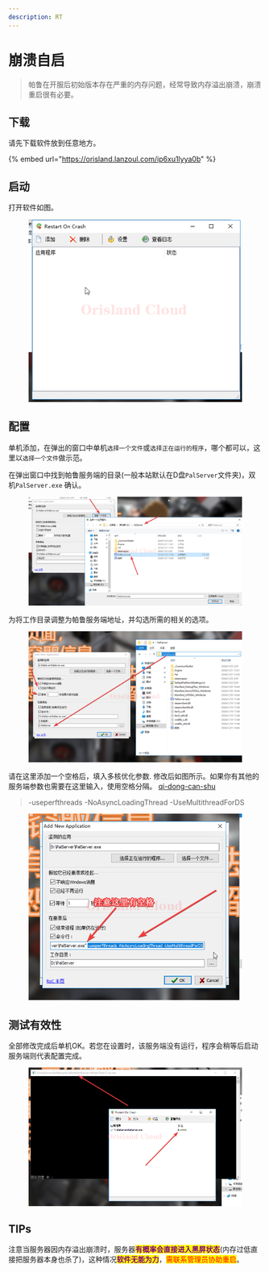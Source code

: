 ```yaml
---
description: RT
---
```


# 崩溃自启

> 帕鲁在开服后初始版本存在严重的内存问题，经常导致内存溢出崩溃，崩溃重启很有必要。

## 下载

请先下载软件放到任意地方。

{% embed url="https://orisland.lanzoul.com/ip6xu1lyya0b" %}

## 启动

打开软件如图。

<figure><img src="../../../.gitbook/assets/mstsc_aUO4drhBB8.png" alt=""><figcaption></figcaption></figure>

## 配置

单机添加，在弹出的窗口中单机`选择一个文件`或`选择正在运行的程序`，哪个都可以，这里以`选择一个文件`做示范。

在弹出窗口中找到帕鲁服务端的目录(一般本站默认在D盘`PalServer`文件夹)，双机`PalServer.exe` 确认。

<figure><img src="../../../.gitbook/assets/mstsc_85gIXatwak.png" alt=""><figcaption></figcaption></figure>

为将工作目录调整为帕鲁服务端地址，并勾选所需的相关的选项。

<figure><img src="../../../.gitbook/assets/mstsc_wvwPgfzhT1.png" alt=""><figcaption></figcaption></figure>

请在这里添加一个空格后，填入多核优化参数. 修改后如图所示。如果你有其他的服务端参数也需要在这里输入，使用空格分隔。 [qi-dong-can-shu](qi-dong-can-shu/ "mention")

> \-useperfthreads -NoAsyncLoadingThread -UseMultithreadForDS

<figure><img src="../../../.gitbook/assets/mstsc_JSiarYBN5M.png" alt=""><figcaption></figcaption></figure>

## 测试有效性

全部修改完成后单机OK。若您在设置时，该服务端没有运行，程序会稍等后启动服务端则代表配置完成。

<figure><img src="../../../.gitbook/assets/mstsc_Xt8ygKcLEU.png" alt=""><figcaption></figcaption></figure>

## TIPs

注意当服务器因内存溢出崩溃时，服务器<mark style="color:purple;">**有概率会直接进入黑屏状态**</mark>(内存过低直接把服务器本身也杀了)，这种情况<mark style="color:purple;">**软件无能为力**</mark>，<mark style="color:red;">需联系管理员协助重启</mark>。
